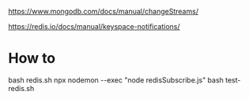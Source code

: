 
https://www.mongodb.com/docs/manual/changeStreams/


https://redis.io/docs/manual/keyspace-notifications/


# How to 
bash redis.sh
npx nodemon --exec "node redisSubscribe.js"
bash test-redis.sh